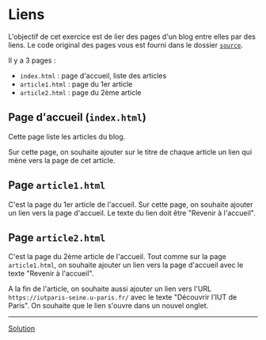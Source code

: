 # Liens

L'objectif de cet exercice est de lier des pages d'un blog entre elles par des
liens. Le code original des pages vous est fourni dans le dossier
[`source`](./source).

Il y a 3 pages :

* `index.html` : page d'accueil, liste des articles
* `article1.html` : page du 1er article
* `article2.html` : page du 2ème article

## Page d'accueil (`index.html`)

Cette page liste les articles du blog.

Sur cette page, on souhaite ajouter sur le titre de chaque article un lien qui
mène vers la page de cet article.

## Page `article1.html`

C'est la page du 1er article de l'accueil. Sur cette page, on souhaite ajouter
un lien vers la page d'accueil. Le texte du lien doit être "Revenir à
l'accueil".


## Page `article2.html`

C'est la page du 2ème article de l'accueil. Tout comme sur la page
`article1.html`, on souhaite ajouter un lien vers la page d'accueil avec le
texte "Revenir à l'accueil".

A la fin de l'article, on souhaite aussi ajouter un lien vers l'URL
`https://iutparis-seine.u-paris.fr/` avec le texte "Découvrir l'IUT de Paris".
On souhaite que le lien s'ouvre dans un nouvel onglet.

<hr />

[Solution](./solution)
